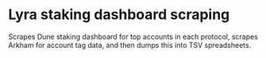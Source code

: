 Lyra staking dashboard scraping
===============================

Scrapes Dune staking dashboard for top accounts in each protocol, scrapes Arkham for account tag data, and then dumps this into TSV spreadsheets.

